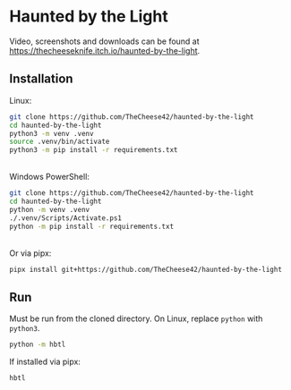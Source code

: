 # Haunted by the Light

Video, screenshots and downloads can be found at <https://thecheeseknife.itch.io/haunted-by-the-light>.

## Installation

Linux:

```sh
git clone https://github.com/TheCheese42/haunted-by-the-light
cd haunted-by-the-light
python3 -m venv .venv
source .venv/bin/activate
python3 -m pip install -r requirements.txt
```

\
Windows PowerShell:

```sh
git clone https://github.com/TheCheese42/haunted-by-the-light
cd haunted-by-the-light
python -m venv .venv
./.venv/Scripts/Activate.ps1
python -m pip install -r requirements.txt
```

\
Or via pipx:

```sh
pipx install git+https://github.com/TheCheese42/haunted-by-the-light
```

## Run

Must be run from the cloned directory. On Linux, replace `python` with `python3`.

```sh
python -m hbtl
```

If installed via pipx:

```sh
hbtl
```
